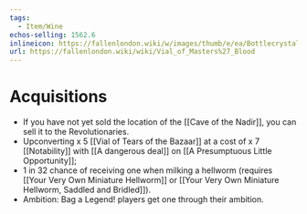 ```yaml
---
tags:
  - Item/Wine
echos-selling: 1562.6
inlineicon: https://fallenlondon.wiki/w/images/thumb/e/ea/Bottlecrystal.png/40px-Bottlecrystal.png
url: https://fallenlondon.wiki/wiki/Vial_of_Masters%27_Blood
---
```


# Acquisitions
- If you have not yet sold the location of the [[Cave of the Nadir]], you can sell it to the Revolutionaries.
- Upconverting x 5 [[Vial of Tears of the Bazaar]] at a cost of x 7 [[Notability]] with [[A dangerous deal]] on [[A Presumptuous Little Opportunity]];
- 1 in 32 chance of receiving one when milking a hellworm (requires [[Your Very Own Miniature Hellworm]] or [[Your Very Own Miniature Hellworm, Saddled and Bridled]]).
- Ambition: Bag a Legend! players get one through their ambition.